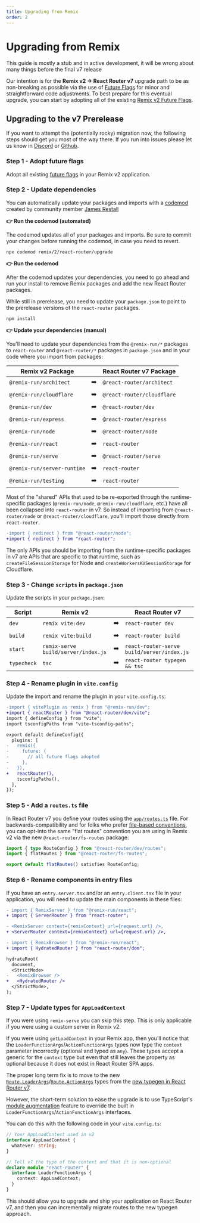 ```yaml
---
title: Upgrading from Remix
order: 2
---
```


# Upgrading from Remix

<docs-warning>This guide is mostly a stub and in active development, it will be wrong about many things before the final v7 release</docs-warning>

Our intention is for the **Remix v2 -> React Router v7** upgrade path to be as non-breaking as possible via the use of [Future Flags][future-flags] for minor and straightforward code adjustments. To best prepare for this eventual upgrade, you can start by adopting all of the existing [Remix v2 Future Flags][v2-future-flags].

## Upgrading to the v7 Prerelease

If you want to attempt the (potentially rocky) migration now, the following steps should get you most of the way there. If you run into issues please let us know in [Discord][remix-discord] or [Github][github-new-issue].

### Step 1 - Adopt future flags

Adopt all existing [future flags][v2-future-flags] in your Remix v2 application.

### Step 2 - Update dependencies

You can automatically update your packages and imports with a [codemod][codemod] created by community member [James Restall][jrestall]

**👉 Run the codemod (automated)**

The codemod updates all of your packages and imports. Be sure to commit your changes before running the codemod, in case you need to revert.

```shellscript nonumber
npx codemod remix/2/react-router/upgrade
```

**👉 Run the codemod**

After the codemod updates your dependencies, you need to go ahead and run your install to remove Remix packages and add the new React Router packages.

<docs-warning>

While still in prerelease, you need to update your `package.json` to point to the prerelease versions of the `react-router` packages.

</docs-warning>

```shellscript nonumber
npm install
```

**👉 Update your dependencies (manual)**

You'll need to update your dependencies from the `@remix-run/*` packages to `react-router` and `@react-router/*` packages in `package.json` and in your code where you import from packages:

| Remix v2 Package            |     | React Router v7 Package    |
| --------------------------- | --- | -------------------------- |
| `@remix-run/architect`      | ➡️  | `@react-router/architect`  |
| `@remix-run/cloudflare`     | ➡️  | `@react-router/cloudflare` |
| `@remix-run/dev`            | ➡️  | `@react-router/dev`        |
| `@remix-run/express`        | ➡️  | `@react-router/express`    |
| `@remix-run/node`           | ➡️  | `@react-router/node`       |
| `@remix-run/react`          | ➡️  | `react-router`             |
| `@remix-run/serve`          | ➡️  | `@react-router/serve`      |
| `@remix-run/server-runtime` | ➡️  | `react-router`             |
| `@remix-run/testing`        | ➡️  | `react-router`             |

Most of the "shared" APIs that used to be re-exported through the runtime-specific packages (`@remix-run/node`, `@remix-run/cloudflare`, etc.) have all been collapsed into `react-router` in v7. So instead of importing from `@react-router/node` or `@react-router/cloudflare`, you'll import those directly from `react-router`.

```diff
-import { redirect } from "@react-router/node";
+import { redirect } from "react-router";
```

The only APIs you should be importing from the runtime-specific packages in v7 are APIs that are specific to that runtime, such as `createFileSessionStorage` for Node and `createWorkersKVSessionStorage` for Cloudflare.

### Step 3 - Change `scripts` in `package.json`

Update the scripts in your `package.json`:

| Script      | Remix v2                            |     | React Router v7                            |
| ----------- | ----------------------------------- | --- | ------------------------------------------ |
| `dev`       | `remix vite:dev`                    | ➡️  | `react-router dev`                         |
| `build`     | `remix vite:build`                  | ➡️  | `react-router build`                       |
| `start`     | `remix-serve build/server/index.js` | ➡️  | `react-router-serve build/server/index.js` |
| `typecheck` | `tsc`                               | ➡️  | `react-router typegen && tsc`              |

### Step 4 - Rename plugin in `vite.config`

Update the import and rename the plugin in your `vite.config.ts`:

```diff
-import { vitePlugin as remix } from "@remix-run/dev";
+import { reactRouter } from "@react-router/dev/vite";
import { defineConfig } from "vite";
import tsconfigPaths from "vite-tsconfig-paths";

export default defineConfig({
  plugins: [
-   remix({
-     future: {
-       // all future flags adopted
-     },
-   }),
+   reactRouter(),
    tsconfigPaths(),
  ],
});
```

### Step 5 - Add a `routes.ts` file

In React Router v7 you define your routes using the [`app/routes.ts`][routing] file. For backwards-compatibility and for folks who prefer [file-based conventions][fs-routing], you can opt-into the same "flat routes" convention you are using in Remix v2 via the new `@react-router/fs-routes` package:

```ts filename=app/routes.ts
import { type RouteConfig } from "@react-router/dev/routes";
import { flatRoutes } from "@react-router/fs-routes";

export default flatRoutes() satisfies RouteConfig;
```

### Step 6 - Rename components in entry files

If you have an `entry.server.tsx` and/or an `entry.client.tsx` file in your application, you will need to update the main components in these files:

```diff filename=app/entry.server.tsx
- import { RemixServer } from "@remix-run/react";
+ import { ServerRouter } from "react-router";

- <RemixServer context={remixContext} url={request.url} />,
+ <ServerRouter context={remixContext} url={request.url} />,
```

```diff filename=app/entry.client.tsx
- import { RemixBrowser } from "@remix-run/react";
+ import { HydratedRouter } from "react-router/dom";

hydrateRoot(
  document,
  <StrictMode>
-   <RemixBrowser />
+   <HydratedRouter />
  </StrictMode>,
);
```

### Step 7 - Update types for `AppLoadContext`

<docs-info>If you were using `remix-serve` you can skip this step. This is only applicable if you were using a custom server in Remix v2.</docs-info>

If you were using `getLoadContext` in your Remix app, then you'll notice that the `LoaderFunctionArgs`/`ActionFunctionArgs` types now type the `context` parameter incorrectly (optional and typed as `any`). These types accept a generic for the `context` type but even that still leaves the property as optional because it does not exist in React Router SPA apps.

The proper long term fix is to move to the new [`Route.LoaderArgs`][server-loaders]/[`Route.ActionArgs`][server-actions] types from the [new typegen in React Router v7][type-safety].

However, the short-term solution to ease the upgrade is to use TypeScript's [module augmentation][ts-module-augmentation] feature to override the built in `LoaderFunctionArgs`/`ActionFunctionArgs` interfaces.

You can do this with the following code in your `vite.config.ts`:

```ts filename="vite.config.ts"
// Your AppLoadContext used in v2
interface AppLoadContext {
  whatever: string;
}

// Tell v7 the type of the context and that it is non-optional
declare module "react-router" {
  interface LoaderFunctionArgs {
    context: AppLoadContext;
  }
}
```

This should allow you to upgrade and ship your application on React Router v7, and then you can incrementally migrate routes to the new typegen approach.

[future-flags]: ../community/api-development-strategy
[v2-future-flags]: https://remix.run/docs/start/future-flags
[remix-discord]: https://rmx.as/discord
[github-new-issue]: https://github.com/remix-run/react-router/issues/new/choose
[routing]: ../start/routing
[fs-routing]: ../how-to/file-route-conventions
[v7-changelog-types]: https://github.com/remix-run/react-router/blob/release-next/CHANGELOG.md#typesafety-improvements
[server-loaders]: ../start/data-loading#server-data-loading
[server-actions]: ../start/actions#server-actions
[ts-module-augmentation]: https://www.typescriptlang.org/docs/handbook/declaration-merging.html#module-augmentation
[type-safety]: ../explanation/type-safety
[codemod]: https://codemod.com/registry/remix-2-react-router-upgrade
[jrestall]: https://github.com/jrestall

